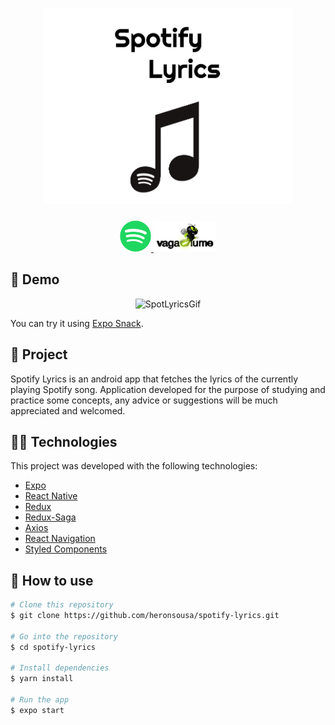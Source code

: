 <h1 align="center">
    <img alt="Logo Spotify Lyrics" width=400 src="assets/logo.png"/>
</h1>

<p align='center'>
    <a href="https://www.spotify.com">
        <img alt="Spotify API" width=50 src="assets/spotify_logo.png"/> 
    </a>
    <a href="https://www.vagalume.com.br">
        <img href="vagalume.com.br" alt="Vagalume API" width=100 src="assets/vagalume_logo.png"/>
    </a>
</p>

## 📌 Demo

<div align="center" width=300>

![SpotLyricsGif](assets/spotify-lyrics.gif)

</div>

You can try it using [Expo Snack](https://expo.io/@heron/spotify-lyrics).

## 📱 Project

Spotify Lyrics is an android app that fetches the lyrics of the currently playing Spotify song. Application developed for the purpose of studying and practice some concepts, any advice or suggestions will be much appreciated and welcomed.

## 👨‍💻 Technologies

This project was developed with the following technologies:

- [Expo](https://expo.io/)
- [React Native](https://reactnative.dev/)
- [Redux](https://redux.js.org/)
- [Redux-Saga](https://redux-saga.js.org/)
- [Axios](https://github.com/axios/axios)
- [React Navigation](https://reactnavigation.org/)
- [Styled Components](https://styled-components.com/)

## 🚀 How to use

```bash
# Clone this repository
$ git clone https://github.com/heronsousa/spotify-lyrics.git

# Go into the repository
$ cd spotify-lyrics

# Install dependencies
$ yarn install

# Run the app
$ expo start
```
